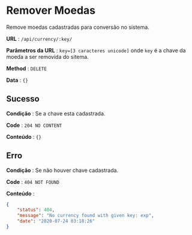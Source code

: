 # Remover Moedas

Remove moedas cadastradas para conversão no sistema.

**URL** : `/api/currency/:key/`

**Parâmetros da URL** : `key=[3 caracteres unicode]` onde `key` é a chave da moeda a ser removida do sitema.

**Method** : `DELETE`

**Data** : `{}`

## Sucesso

**Condição** : Se a chave esta cadastrada.

**Code** : `204 NO CONTENT`

**Conteúdo** : `{}`

## Erro

**Condição** : Se não houver chave cadastrada.

**Code** : `404 NOT FOUND`

**Conteúdo** :

```json
{
    "status": 404,
    "message": "No currency found with given key: exp",
    "date": "2020-07-24 03:18:26"
}
```

